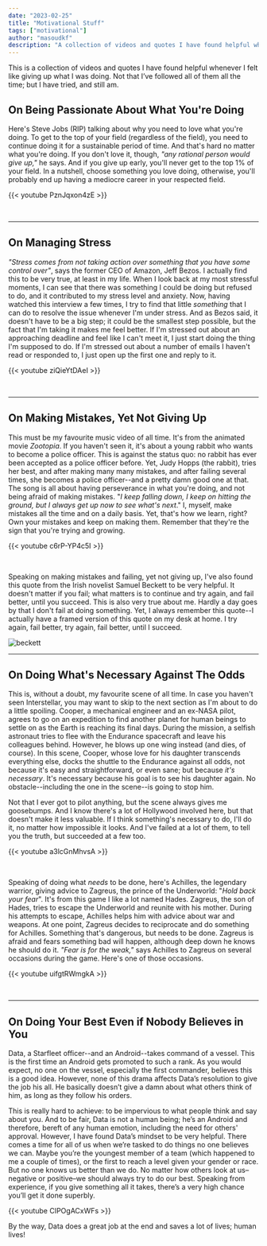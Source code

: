 ```yaml
---
date: "2023-02-25"
title: "Motivational Stuff"
tags: ["motivational"]
author: "masoudkf"
description: "A collection of videos and quotes I have found helpful whenever I felt like giving up what I was doing. Not that I've followed all of them all the time; but I have tried, and still am."
---
```


This is a collection of videos and quotes I have found helpful whenever I felt like giving up what I was doing. Not that I’ve followed all of them all the time; but I have tried, and still am.

## On Being Passionate About What You're Doing
Here's Steve Jobs (RIP) talking about why you need to love what you're doing. To get to the top of your field (regardless of the field), you need to continue doing it for a sustainable period of time. And that's hard no matter what you're doing. If you don't love it, though, _"any rational person would give up,"_ he says. And if you give up early, you'll never get to the top 1% of your field. In a nutshell, choose something you love doing, otherwise, you'll probably end up having a mediocre career in your respected field.

{{< youtube PznJqxon4zE >}}

<br>

---

## On Managing Stress
_"Stress comes from not taking action over something that you have some control over"_, says the former CEO of Amazon, Jeff Bezos. I actually find this to be very true, at least in my life. When I look back at my most stressful moments, I can see that there was something I could be doing but refused to do, and it contributed to my stress level and anxiety. Now, having watched this interview a few times, I try to find that little _something_ that I can do to resolve the issue whenever I'm under stress. And as Bezos said, it doesn't have to be a big step; it could be the smallest step possible, but the fact that I'm taking it makes me feel better. If I'm stressed out about an approaching deadline and feel like I can't meet it, I just start doing the thing I'm supposed to do. If I'm stressed out about a number of emails I haven't read or responded to, I just open up the first one and reply to it.

{{< youtube ziQieYtDAeI >}}

<br>

---

## On Making Mistakes, Yet Not Giving Up
This must be my favourite music video of all time. It's from the animated movie _Zootopia_. If you haven't seen it, it's about a young rabbit who wants to become a police officer. This is against the status quo: no rabbit has ever been accepted as a police officer before. Yet, Judy Hopps (the rabbit), tries her best, and after making many many mistakes, and after failing several times, she becomes a police officer--and a pretty damn good one at that. The song is all about having perseverance in what you're doing, and not being afraid of making mistakes. "_I keep falling down, I keep on hitting the ground, but I always get up now to see what's next_." I, myself, make mistakes all the time and on a daily basis. Yet, that's how we learn, right? Own your mistakes and keep on making them. Remember that they're the sign that you're trying and growing.

{{< youtube c6rP-YP4c5I >}}

<br>

Speaking on making mistakes and failing, yet not giving up, I've also found this quote from the Irish novelist Samuel Beckett to be very helpful. It doesn't matter if you fail; what matters is to continue and try again, and fail better, until you succeed. This is also very true about me. Hardly a day goes by that I don't fail at doing something. Yet, I always remember this quote--I actually have a framed version of this quote on my desk at home. I try again, fail better, try again, fail better, until I succeed.

![beckett](https://res.cloudinary.com/mkf/image/upload/v1677361581/Blog/motivational/beckett_ongwqa.jpg)

---

## On Doing What's Necessary Against The Odds
This is, without a doubt, my favourite scene of all time. In case you haven't seen Interstellar, you may want to skip to the next section as I'm about to do a little spoiling. Cooper, a mechanical engineer and an ex-NASA pilot, agrees to go on an expedition to find another planet for human beings to settle on as the Earth is reaching its final days. During the mission, a selfish astronaut tries to flee with the Endurance spacecraft and leave his colleagues behind. However, he blows up one wing instead (and dies, of course). In this scene, Cooper, whose love for his daughter transcends everything else, docks the shuttle to the Endurance against all odds, not because it's easy and straightforward, or even sane; but because _it's necessary_. It's necessary because his goal is to see his daughter again. No obstacle--including the one in the scene--is going to stop him. 

Not that I ever got to pilot anything, but the scene always gives me goosebumps. And I know there's a lot of Hollywood involved here, but that doesn't make it less valuable. If I think something's necessary to do, I'll do it, no matter how impossible it looks. And I've failed at a lot of them, to tell you the truth, but succeeded at a few too. 

{{< youtube a3lcGnMhvsA >}}

<br>

Speaking of doing what _needs_ to be done, here's Achilles, the legendary warrior, giving advice to Zagreus, the prince of the Underworld: "_Hold back your fear_". It's from this game I like a lot named Hades. Zagreus, the son of Hades, tries to escape the Underworld and reunite with his mother. During his attempts to escape, Achilles helps him with advice about war and weapons. At one point, Zagreus decides to reciprocate and do something for Achilles. Something that's dangerous, but needs to be done. Zagreus is afraid and fears something bad will happen, although deep down he knows he should do it. _"Fear is for the weak,"_ says Achilles to Zagreus on several occasions during the game. Here's one of those occasions.

{{< youtube uifgtRWmgkA >}}

<br>

--- 

## On Doing Your Best Even if Nobody Believes in You
Data, a Starfleet officer--and an Android--takes command of a vessel. This is the first time an Android gets promoted to such a rank. As you would expect, no one on the vessel, especially the first commander, believes this is a good idea. However, none of this drama affects Data’s resolution to give the job his all. He basically doesn’t give a damn about what others think of him, as long as they follow his orders.

This is really hard to achieve: to be impervious to what people think and say about you. And to be fair, Data is not a human being; he’s an Android and therefore, bereft of any human emotion, including the need for others' approval. However, I have found Data’s mindset to be very helpful. There comes a time for all of us when we’re tasked to do things no one believes we can. Maybe you’re the youngest member of a team (which happened to me a couple of times), or the first to reach a level given your gender or race. But no one knows us better than we do. No matter how others look at us–negative or positive–we should always try to do our best. Speaking from experience, if you give something all it takes, there’s a very high chance you’ll get it done superbly.

{{< youtube CIPOgACxWFs >}}

By the way, Data does a great job at the end and saves a lot of lives; human lives!